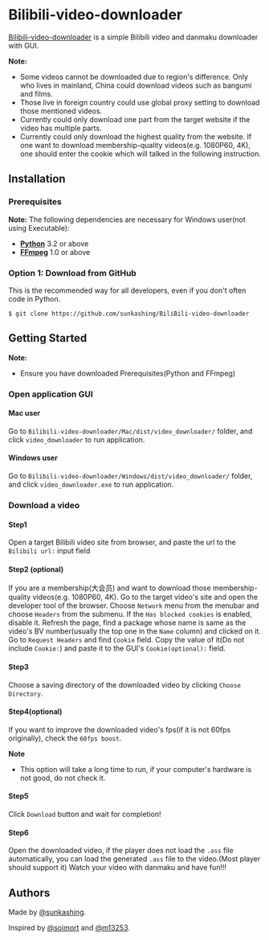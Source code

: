 # Bilibili-video-downloader


[Bilibili-video-downloader](https://you-get.org/) is a simple Bilibili video and danmaku downloader with GUI.


**Note:**
* Some videos cannot be downloaded due to region's difference. Only who lives in mainland, China could download videos such as bangumi and films.
* Those live in foreign country could use global proxy setting to download those mentioned videos.
* Currently could only download one part from the target website if the video has multiple parts.
* Currently could only download the highest quality from the website. If one want to download membership-quality videos(e.g. 1080P60, 4K), one should enter the cookie which will talked in the following instruction.




## Installation

### Prerequisites

**Note:**
The following dependencies are necessary for Windows user(not using Executable):

* **[Python](https://www.python.org/downloads/)**  3.2 or above
* **[FFmpeg](https://www.ffmpeg.org/)** 1.0 or above

### Option 1: Download from GitHub
This is the recommended way for all developers, even if you don't often code in Python.

```
$ git clone https://github.com/sunkashing/BiliBili-video-downloader
```



## Getting Started

**Note:**

* Ensure you have downloaded Prerequisites(Python and FFmpeg)

### Open application GUI


#### Mac user

Go to `Bilibili-video-downloader/Mac/dist/video_downloader/` folder, and click `video_downloader` to run application.


#### Windows user

Go to `Bilibili-video-downloader/Windows/dist/video_downloader/` folder, and click `video_downloader.exe` to run application.




### Download a video

#### Step1

Open a target Bilibili video site from browser, and paste the url to the `Bilibili url:` input field


#### Step2 (optional)

If you are a membership(大会员) and want to download those membership-quality videos(e.g. 1080P60, 4K).
Go to the target video's site and open the developer tool of the browser. Choose `Network` menu from the menubar and choose `Headers` from the submenu.
If the `Has blocked cookies` is enabled, disable it. Refresh the page, find a package whose name is same as the video's BV number(usually the top one in the `Name` column) and clicked on it.
Go to `Request Headers` and find `Cookie` field. Copy the value of it(Do not include `Cookie:`) and paste it to the GUI's `Cookie(optional):` field.


#### Step3

Choose a saving directory of the downloaded video by clicking `Choose Directory`.


#### Step4(optional)

If you want to improve the downloaded video's fps(if it is not 60fps originally), check the `60fps boost`.

**Note**
* This option will take a long time to run, if your computer's hardware is not good, do not check it.


#### Step5

Click `Download` button and wait for completion!


#### Step6

Open the downloaded video, if the player does not load the `.ass` file automatically, you can load the generated `.ass` file to the video.(Most player should support it)
Watch your video with danmaku and have fun!!!




## Authors

Made by [@sunkashing](https://github.com/sunkashing).

Inspired by [@soimort](https://github.com/soimort/you-get) and [@m13253](https://github.com/m13253/danmaku2ass).
